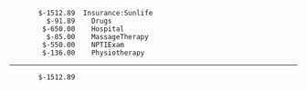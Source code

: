            $-1512.89  Insurance:Sunlife
             $-91.89    Drugs
            $-650.00    Hospital
             $-85.00    MassageTherapy
            $-550.00    NPTIExam
            $-136.00    Physiotherapy
--------------------
           $-1512.89
